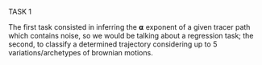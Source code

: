 TASK 1

The first task consisted in inferring the 𝝰 exponent of a given tracer path which contains noise, so we would be talking about a regression task; the second, to classify a determined trajectory considering up to 5 variations/archetypes of brownian motions.

